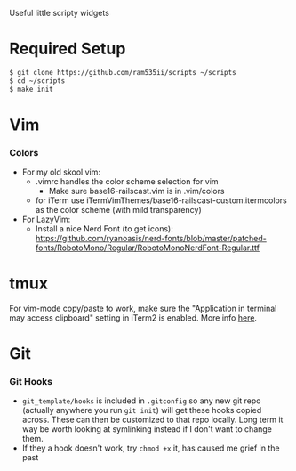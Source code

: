 Useful little scripty widgets

# Required Setup
```sh
$ git clone https://github.com/ram535ii/scripts ~/scripts
$ cd ~/scripts
$ make init
```

# Vim
### Colors
- For my old skool vim:
  - .vimrc handles the color scheme selection for vim
    - Make sure base16-railscast.vim is in .vim/colors
  - for iTerm use iTermVimThemes/base16-railscast-custom.itermcolors as the color scheme (with mild transparency)
- For LazyVim:
  - Install a nice Nerd Font (to get icons): https://github.com/ryanoasis/nerd-fonts/blob/master/patched-fonts/RobotoMono/Regular/RobotoMonoNerdFont-Regular.ttf


# tmux
For vim-mode copy/paste to work, make sure the "Application in terminal may access clipboard" setting in iTerm2 is enabled. More info [here](https://github.com/tmux/tmux/issues/910).

# Git
### Git Hooks
- `git_template/hooks` is included in `.gitconfig` so any new git repo (actually anywhere you run `git init`) will get these hooks copied across. These can then be customized to that repo locally. Long term it way be worth looking at symlinking instead if I don't want to change them.
- If they a hook doesn't work, try `chmod +x` it, has caused me grief in the past
